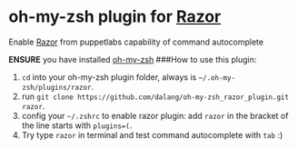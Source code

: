 oh-my-zsh plugin for [Razor](https://github.com/puppetlabs/Razor)
======================
Enable [Razor](https://github.com/puppetlabs/Razor) from puppetlabs capability of command autocomplete

**ENSURE** you have installed [oh-my-zsh](https://github.com/robbyrussell/oh-my-zsh)
###How to use this plugin:

1. `cd` into your oh-my-zsh plugin folder, always is `~/.oh-my-zsh/plugins/razor`.
1. run `git clone https://github.com/dalang/oh-my-zsh_razor_plugin.git razor`.
1. config your `~/.zshrc` to enable razor plugin: add `razor` in the bracket of the line starts with `plugins=(`.
1. Try type `razor` in terminal and test command autocomplete with `tab` :)
